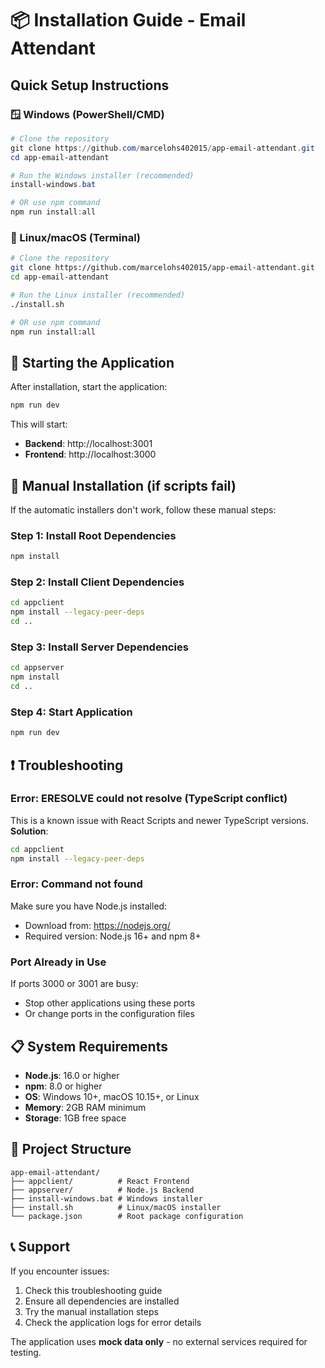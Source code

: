 # 📦 Installation Guide - Email Attendant

## Quick Setup Instructions

### 🪟 Windows (PowerShell/CMD)

```powershell
# Clone the repository
git clone https://github.com/marcelohs402015/app-email-attendant.git
cd app-email-attendant

# Run the Windows installer (recommended)
install-windows.bat

# OR use npm command
npm run install:all
```

### 🐧 Linux/macOS (Terminal)

```bash
# Clone the repository
git clone https://github.com/marcelohs402015/app-email-attendant.git
cd app-email-attendant

# Run the Linux installer (recommended)
./install.sh

# OR use npm command
npm run install:all
```

## 🚀 Starting the Application

After installation, start the application:

```bash
npm run dev
```

This will start:
- **Backend**: http://localhost:3001
- **Frontend**: http://localhost:3000

## 🔧 Manual Installation (if scripts fail)

If the automatic installers don't work, follow these manual steps:

### Step 1: Install Root Dependencies
```bash
npm install
```

### Step 2: Install Client Dependencies
```bash
cd appclient
npm install --legacy-peer-deps
cd ..
```

### Step 3: Install Server Dependencies
```bash
cd appserver
npm install
cd ..
```

### Step 4: Start Application
```bash
npm run dev
```

## ❗ Troubleshooting

### Error: ERESOLVE could not resolve (TypeScript conflict)

This is a known issue with React Scripts and newer TypeScript versions. **Solution**:

```bash
cd appclient
npm install --legacy-peer-deps
```

### Error: Command not found

Make sure you have Node.js installed:
- Download from: https://nodejs.org/
- Required version: Node.js 16+ and npm 8+

### Port Already in Use

If ports 3000 or 3001 are busy:
- Stop other applications using these ports
- Or change ports in the configuration files

## 📋 System Requirements

- **Node.js**: 16.0 or higher
- **npm**: 8.0 or higher
- **OS**: Windows 10+, macOS 10.15+, or Linux
- **Memory**: 2GB RAM minimum
- **Storage**: 1GB free space

## 🎯 Project Structure

```
app-email-attendant/
├── appclient/          # React Frontend
├── appserver/          # Node.js Backend
├── install-windows.bat # Windows installer
├── install.sh          # Linux/macOS installer
└── package.json        # Root package configuration
```

## 📞 Support

If you encounter issues:

1. Check this troubleshooting guide
2. Ensure all dependencies are installed
3. Try the manual installation steps
4. Check the application logs for error details

The application uses **mock data only** - no external services required for testing.